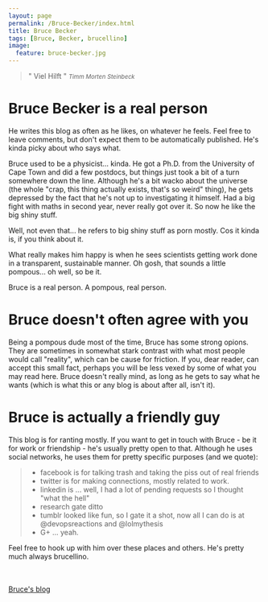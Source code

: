 ```yaml
---
layout: page
permalink: /Bruce-Becker/index.html
title: Bruce Becker
tags: [Bruce, Becker, brucellino]
image:
  feature: bruce-becker.jpg
---
```


>&quot; Viel Hilft &quot;
><small><cite title="Timm Morten Steinbeck">Timm Morten Steinbeck</cite></small>

# Bruce Becker is a real person
He writes this blog as often as he likes, on whatever he feels. Feel free to leave comments, but don't expect them to be automatically published. He's kinda picky about who says what. 

Bruce used to be a physicist... kinda. He got a Ph.D. from the University of Cape Town and did a few postdocs, but things just took a bit of a turn somewhere down the line. Although he's a bit wacko about the universe (the whole "crap, this thing actually exists, that's so weird" thing), he gets depressed by the fact that he's not up to investigating it himself. Had a big fight with maths in second year, never really got over it. So now he like the big shiny stuff.

Well, not even that... he refers to big shiny stuff as porn mostly. Cos it kinda is, if you think about it. 

What really makes him happy is when he sees scientists getting work done in a transparent, sustainable manner. Oh gosh, that sounds a little pompous... oh well, so be it. 

Bruce is a real person. A pompous, real person. 

# Bruce doesn't often agree with you
Being a pompous dude most of the time, Bruce has some strong opions. They are sometimes in somewhat stark contrast with what most people would call "reality", which can be cause for friction. If you, dear reader, can accept this small fact, perhaps you will be less vexed by some of what you may read here. Bruce doesn't really mind, as long as he gets to say what he wants (which is what this or any blog is about after all, isn't it). 

# Bruce is actually a friendly guy
This blog is for ranting mostly. If you want to get in touch with Bruce - be it for work or friendship - he's usually pretty open to that. Although he uses social networks, he uses them for pretty specific purposes (and we quote):

> - facebook is for talking trash and taking the piss out of real friends
> - twitter is for making connections, mostly related to work.
> - linkedin is ... well, I had a lot of pending requests so I thought "what the hell"
> - research gate ditto
> - tumblr looked like fun, so I gate it a shot, now all I can do is at @devopsreactions and @lolmythesis
> - G+ ... yeah.

Feel free to hook up with him over these places and others. He's pretty much always brucellino.


<br>
<br>

<div class="span7 text-center" markdown="0">
<a markdown="0" href="http://brucellino.github.io" class="btn btn-success btn-large"><i class="icon-edit"></i> Bruce's blog</a> </div> 
<br>
<br>
